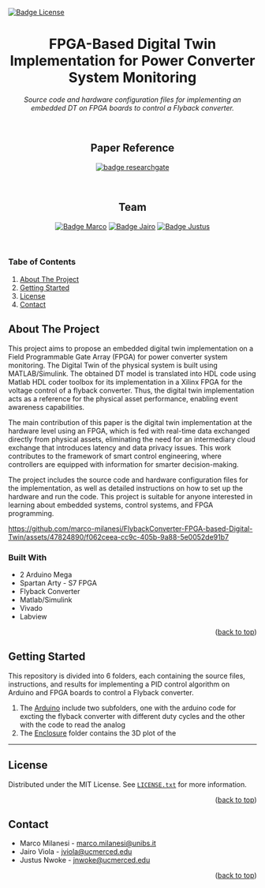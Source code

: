 [![Badge License]][license]

<a name="readme-top"></a>

<div align = center>

# FPGA-Based Digital Twin Implementation for Power Converter System Monitoring

_Source code and hardware configuration files for implementing an embedded DT on FPGA boards to control a Flyback converter._

<br>

## Paper Reference
[![badge researchgate]][paper]

<br>

## Team

[![Badge Marco]][marco]
[![Badge Jairo]][jairo]
[![Badge Justus]][justus]

<br>

<div align = left>

<!-- TABLE OF CONTENTS -->
### Tabe of Contents
 <ol>
    <li>
      <a href="#about-the-project">About The Project</a>
    </li>
    <li>
      <a href="#getting-started">Getting Started</a>
    </li>
    <li><a href="#license">License</a></li>
    <li><a href="#contact">Contact</a></li>
</ol>




<!-- ABOUT THE PROJECT -->
## About The Project
This project aims to propose an embedded digital twin implementation on a Field Programmable Gate Array (FPGA) for power converter system monitoring. The Digital Twin of the physical system is built using MATLAB/Simulink. The obtained DT model is translated into HDL code using Matlab HDL coder toolbox for its implementation in a Xilinx FPGA for the voltage control of a flyback converter. Thus,  the digital twin implementation acts as a reference for the physical asset performance, enabling event awareness capabilities.

The main contribution of this paper is the digital twin implementation at the hardware level using an FPGA, which is fed with real-time data exchanged directly from physical assets, eliminating the need for an intermediary cloud exchange that introduces latency and data privacy issues. This work contributes to the framework of smart control engineering, where controllers are equipped with information for smarter decision-making.

The project includes the source code and hardware configuration files for the implementation, as well as detailed instructions on how to set up the hardware and run the code. This project is suitable for anyone interested in learning about embedded systems, control systems, and FPGA programming.



https://github.com/marco-milanesi/FlybackConverter-FPGA-based-Digital-Twin/assets/47824890/f062ceea-cc9c-405b-9a88-5e0052de91b7



<div align = left>

### Built With

* 2 Arduino Mega
* Spartan Arty - S7 FPGA
* Flyback Converter
* Matlab/Simulink
* Vivado
* Labview


<p align="right">(<a href="#readme-top">back to top</a>)</p>



<!-- GETTING STARTED -->
## Getting Started
This repository is divided into 6 folders, each containing the source files, instructions, and results for implementing a PID control algorithm on Arduino and FPGA boards to control a Flyback converter.

1) The <a href=https://github.com/marco-milanesi/FlybackConverter-FPGA-based-Digital-Twin/tree/main/Arduino>Arduino</a> include two subfolders, one with the arduino code for excting the flyback converter with different duty cycles and the other with the code to read the analog
2) The <a href=https://github.com/marco-milanesi/PID-MotorControl/tree/main/FPGA_source>Enclosure</a> folder contains the 3D plot of the  



 * * * 



<!-- LICENSE -->
## License

Distributed under the MIT License. See <a href=https://github.com/marco-milanesi/FlybackConverter-FPGA-based-Digital-Twin/blob/main/LICENSE>`LICENSE.txt`</a>  for more information.

<p align="right">(<a href="#readme-top">back to top</a>)</p>



<!-- CONTACT -->
## Contact

- Marco Milanesi - <a href = "mailto: marco.milanesi@unibs.it">marco.milanesi@unibs.it</a>
- Jairo Viola - <a href = "mailto: jviola@ucmerced.edu">jviola@ucmerced.edu</a>
- Justus Nwoke - <a href = "mailto: jnwoke@ucmerced.edu">jnwoke@ucmerced.edu</a>


<p align="right">(<a href="#readme-top">back to top</a>)</p>


<!----------------------------------------------------------------------------->

[marco]: https://github.com/marco-milanesi
[jairo]: https://github.com/tartanus
[justus]: https://github.com/jnwok
[paper]: https://www.researchgate.net/publication/376847994_FPGA-Based_Digital_Twin_Implementation_for_Power_Converter_System_Monitoring

[license]: LICENSE

<!---------------------------------{ Badges }---------------------------------->

[badge license]: https://img.shields.io/badge/License-MIT-yellow.svg?style=for-the-badge
[badge marco]: https://img.shields.io/badge/Marco_Milanesi-2930c1?style=for-the-badge
[badge jairo]: https://img.shields.io/badge/Jairo_Viola-2930c1?style=for-the-badge
[badge justus]: https://img.shields.io/badge/Justus_Nwoke-2930c1?style=for-the-badge
[badge researchgate]: https://img.shields.io/badge/ResearchGate-00CCBB?style=for-the-badge&logo=ResearchGate&logoColor=white
